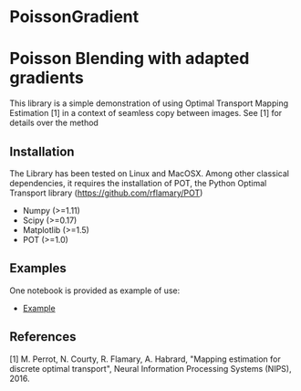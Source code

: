 # PoissonGradient

# Poisson Blending with adapted gradients

This library is a simple demonstration of using Optimal Transport Mapping Estimation [1]
in a context of seamless copy between images. See [1] for details over the method

## Installation

The Library has been tested on Linux and MacOSX. Among other classical dependencies, it requires the installation of POT, the Python Optimal Transport library (https://github.com/rflamary/POT)

- Numpy (>=1.11)
- Scipy (>=0.17)
- Matplotlib (>=1.5)
- POT (>=1.0)



## Examples

One notebook is provided as example of use:

* [Example](https://github.com/ncourty/PoissonGradient/blob/master/test.ipynb)




## References


[1] M. Perrot, N. Courty, R. Flamary, A. Habrard, "Mapping estimation for discrete optimal transport", Neural Information Processing Systems (NIPS), 2016.

